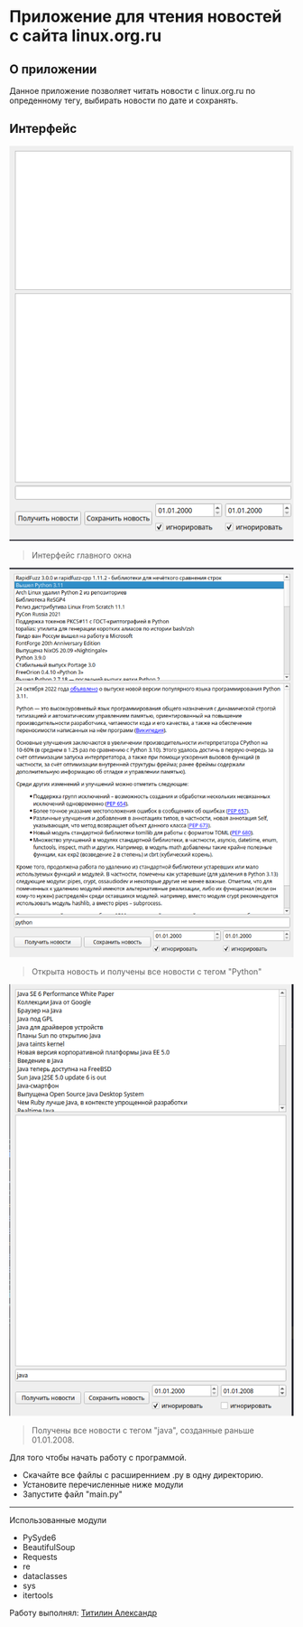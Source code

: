 # Приложение для чтения новостей с сайта linux.org.ru

## О приложении ##

Данноe приложение позволяет читать новости c linux.org.ru по опреденному тегу, выбирать новости по дате и сохранять.

## Интерфейс ##
![](mainWindow.png)
>Интерфейс главного окна

![](python1.png)
>Открыта новость и получены все новости с тегом "Python"

![](java2008.png)
>Получены все новости с тегом "java", созданные раньше 01.01.2008.

Для того чтобы начать работу с программой.
* Cкачайте все файлы с расширеннием .py в одну директорию.
* Установите перечисленные ниже модули
* Запустите файл "main.py"

***
Использованные модули
* PySyde6
* BeautifulSoup
* Requests
* re
* dataclasses
* sys
* itertools

Работу выполнял: [Титилин Александр](https://github.com/AlexanderTitilin)
